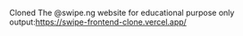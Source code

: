 Cloned The @swipe.ng website
for educational purpose only
output:https://swipe-frontend-clone.vercel.app/

